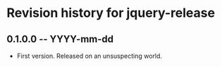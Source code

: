# Revision history for jquery-release

## 0.1.0.0 -- YYYY-mm-dd

* First version. Released on an unsuspecting world.
